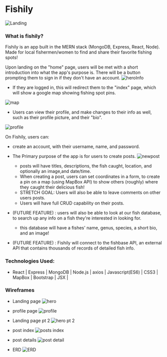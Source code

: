 # Fishily

![Landing](wireframe-images/Landing.png)
### What is fishily? 
Fishily is an app built in the MERN stack (MongoDB, Express, React, Node). Made for local fishermen/women to find and share their favorite fishing spots! 

Upon landing on the "home" page, users will be met with a short introduction into what the app's purpose is. There will be a button prompting them to sign in if they don't have an account.
![heroInfo](wireframe-images/heroInfo.png) 

 * If they are logged in, this will redirect them to the "index" page, which will show a google map showing fishing spot pins.

 ![map](wireframe-images/map.png)

 * Users can view their profile, and make changes to their info as well, such as their profile picture, and their "bio".

 ![profile](wireframe-images/profile-final.png)

On Fishily, users can: 
* create an account, with their username, name, and password.
* The Primary purpose of the app is for users to create posts.
![newpost](wireframe-images/newpost.png)
    * posts will have titles, descriptions, the fish caught, location, and optionally an image,and date/time.
    * When creating a post, users can set coordinates in a form, to create a pin on a map (using MapBox API) to show others (roughly) where they caught their delicious fish!
    * STRETCH GOAL: Users will also be able to leave comments on other users posts.
    * Users will have full CRUD capability on their posts.

* (FUTURE FEATURE) : users will also be able to look at our fish database, to search up any info on a fish they're interested in looking for. 
    * this database will have a fishes' name, genus, species, a short bio, and an image!

*  (FUTURE FEATURE) : Fishily will connect to the fishbase API, an external API that contains thousands of records of detailed fish info.

### Technologies Used: 
* React | Express | MongoDB | Node.js | axios | Javascript(ES6) | CSS3 | MapBox | Bootstrap | JSX | 


### Wireframes

* Landing page
![hero](wireframe-images/hero.png)

* profile page
![profile](wireframe-images/profile.png)

* Landing page pt 2
![hero pt 2](wireframe-images/hero2.png)


* post index
![posts index](wireframe-images/postIndex.png)


* post details
![post detail](wireframe-images/postShow.png)

* ERD
![ERD](wireframe-images/ERD.png)


